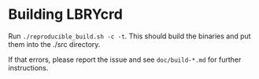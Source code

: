 # Building LBRYcrd


Run `./reproducible_build.sh -c -t`. This should build the binaries and put them into the ./src directory.


If that errors, please report the issue and see `doc/build-*.md` for further instructions.
